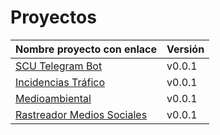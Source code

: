 # Proyectos

| Nombre proyecto con enlace                                                         | Versión |
|----------------------------------------------------------------------------------- |---------|
| [SCU Telegram Bot](https://github.com/Test-Driven-Robins/scu-telegram-bot)         | v0.0.1  |
| [Incidencias Tráfico](https://github.com/RakutenTeam/IncidenciasTrafico)           | v0.0.1  |
| [Medioambiental](https://github.com/medioambiental-tdd/medioambiental)             | v0.0.1  |
| [Rastreador Medios Sociales](https://github.com/Rastreador-medios-sociales/Scanner)| v0.0.1  |
